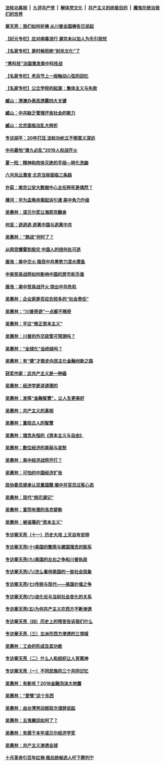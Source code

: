 

####  [法轮功真相](../../../../basic/blob/master/README.md?t=06241931) &nbsp;|&nbsp; [九评共产党](../../../../9ping.md/blob/master/README.md?t=06241931) &nbsp;|&nbsp; [解体党文化](../../../../jtdwh.md/blob/master/README.md?t=06241931)  &nbsp;|&nbsp; [共产主义的终极目的](../../../../gczydzjmd.md/blob/master/README.md?t=06241931) &nbsp;|&nbsp; [魔鬼在统治我们的世界](../../../../mgztzwmdsj.md/blob/master/README.md?t=06241931) 

#### [章天亮：我们如何祈祷 从川普全国祷告日说起](../pages/nsc423/n11944627.md?t=06241931) 

#### [【纪元专栏】应对病毒流行 渥京未以加人为先引担忧](../pages/nsc423/n11875714.md?t=06241931) 

#### [【名家专栏】是时候拒绝“封杀文化”了](../pages/nsc423/n11814093.md?t=06241931) 

#### [“黑科技”治国激发美中科技战](../pages/nsc423/n11638056.md?t=06241931) 

#### [【名家专栏】老兵节上一段触动心弦的回忆](../pages/nsc423/n11646016.md?t=06241931) 

#### [【名家专栏】公立学校的起源：集体主义与失败](../pages/nsc423/n11601833.md?t=06241931) 

#### [臧山：港澳办表态透露四大关键](../pages/nsc423/n11421628.md?t=06241931) 

#### [臧山：中共缺乏管理开放社会的能力](../pages/nsc423/n11407457.md?t=06241931) 

#### [臧山：北京面临治乱大转折](../pages/nsc423/n11406895.md?t=06241931) 

#### [专访胡平：20年打压 法轮功屹立不倒意义深远](../pages/nsc423/n11398800.md?t=06241931) 

#### [中共最怕“逢九必乱”2019人权战开火](../pages/nsc423/n11385248.md?t=06241931) 

#### [夏一阳：精神和肉体灭绝的手段—转化洗脑](../pages/nsc423/n11368250.md?t=06241931) 

#### [六月风云激变 北京当局面临三条路](../pages/nsc423/n11313668.md?t=06241931) 

#### [许茹：南京公安大数据中心主任猝死是偶然？](../pages/nsc423/n11064744.md?t=06241931) 

#### [横河：华为孟晚舟案起诉引渡 美中角力升级](../pages/nsc423/n11027230.md?t=06241931) 

#### [吴惠林：诺贝尔奖让海耶克翻身](../pages/nsc423/n10890049.md?t=06241931) 

#### [何坚：逃逃逃 逃离中国与逃离中共](../pages/nsc423/n10592891.md?t=06241931) 

#### [吴惠林：“商战”何时了？](../pages/nsc423/n10573558.md?t=06241931) 

#### [从网贷爆雷到股灾 中国人的钱何处可逃](../pages/nsc423/n10572800.md?t=06241931) 

#### [唐浩：美中交火 隐现中共黑势力混水摸鱼](../pages/nsc423/n10544040.md?t=06241931) 

#### [中美贸易战将如何影响中国的房市和币值](../pages/nsc423/n10543697.md?t=06241931) 

#### [唐浩：美中贸易战开火 烧出中共危机](../pages/nsc423/n10540126.md?t=06241931) 

#### [吴惠林：企业家是否应负较多的“社会责任”](../pages/nsc423/n10535022.md?t=06241931) 

#### [吴惠林：“川普奇迹”一点都不稀奇](../pages/nsc423/n10512808.md?t=06241931) 

#### [吴惠林：平议“修正资本主义”](../pages/nsc423/n10495724.md?t=06241931) 

#### [吴惠林：川普的外交政策可预测吗？](../pages/nsc423/n10462387.md?t=06241931) 

#### [吴惠林：“全球化”会终结吗？](../pages/nsc423/n10452838.md?t=06241931) 

#### [吴惠林：有“德”才能走向民主化金融创新之路](../pages/nsc423/n10432292.md?t=06241931) 

#### [获奖作家：这共产主义是一种癌](../pages/nsc423/n10431541.md?t=06241931) 

#### [吴惠林：经济学是讲道德的](../pages/nsc423/n10398014.md?t=06241931) 

#### [吴惠林：发挥“金融智慧”，让人生更美好](../pages/nsc423/n10375019.md?t=06241931) 

#### [吴惠林：共产主义的真相](../pages/nsc423/n10351394.md?t=06241931) 

#### [吴惠林：重拾古人的智慧](../pages/nsc423/n10337691.md?t=06241931) 

#### [吴惠林：理念永恒的《资本主义与自由》](../pages/nsc423/n10316274.md?t=06241931) 

#### [吴惠林：数位经济的美丽与哀愁](../pages/nsc423/n10292946.md?t=06241931) 

#### [吴惠林：美中经济战将开打？](../pages/nsc423/n10258825.md?t=06241931) 

#### [吴惠林：可怕的中国经济扩张](../pages/nsc423/n10219147.md?t=06241931) 

#### [政协委员提承认双重国籍 揭中共官员过客心态](../pages/nsc423/n10208809.md?t=06241931) 

#### [吴惠林：现代“桃花源记”](../pages/nsc423/n10185234.md?t=06241931) 

#### [吴惠林：富而有德的洛克斐勒](../pages/nsc423/n10142264.md?t=06241931) 

#### [吴惠林：被诬蔑的“资本主义”](../pages/nsc423/n10124816.md?t=06241931) 

#### [专访章天亮（十一）历史大戏 上天自有安排](../pages/nsc423/n10094905.md?t=06241931) 

#### [专访章天亮(十)美国的繁荣与建国理念的联系](../pages/nsc423/n10094899.md?t=06241931) 

#### [专访章天亮(九)美国的左右之争和川普执政](../pages/nsc423/n10094889.md?t=06241931) 

#### [专访章天亮(八)怎么看待美国的一些社会现象](../pages/nsc423/n10094857.md?t=06241931) 

#### [专访章天亮(七)传统与现代——美国价值之争](../pages/nsc423/n10093140.md?t=06241931) 

#### [专访章天亮(六)进化论与当前社会变化的关系](../pages/nsc423/n10092036.md?t=06241931) 

#### [专访章天亮(五)为何共产主义在西方不断渗透](../pages/nsc423/n10083620.md?t=06241931) 

#### [专访章天亮（四）历史上的预言告诉我们什么](../pages/nsc423/n10083606.md?t=06241931) 

#### [专访章天亮（三）左派在西方渗透的三领域](../pages/nsc423/n10081115.md?t=06241931) 

#### [吴惠林：工会的形成及其功能](../pages/nsc423/n10080633.md?t=06241931) 

#### [专访章天亮（二）什么人和组织让人背离神](../pages/nsc423/n10076637.md?t=06241931) 

#### [专访章天亮（一）不同民族的三个共同记忆](../pages/nsc423/n10074188.md?t=06241931) 

#### [吴惠林：有影呒？2018金融泡沫大地震](../pages/nsc423/n10040534.md?t=06241931) 

#### [吴惠林：“爱情”这个东西](../pages/nsc423/n10019423.md?t=06241931) 

#### [吴惠林：由台湾劳动部政次请辞说起](../pages/nsc423/n9979679.md?t=06241931) 

#### [吴惠林：五鬼搬运如何了？](../pages/nsc423/n9925338.md?t=06241931) 

#### [吴惠林：有感于本年诺贝尔经济学奖](../pages/nsc423/n9871883.md?t=06241931) 

#### [吴惠林：共产主义渗透全球](../pages/nsc423/n9812748.md?t=06241931) 

#### [十月革命引百年红祸 俄总统候选人吁下葬列宁](../pages/nsc423/n9810182.md?t=06241931) 

